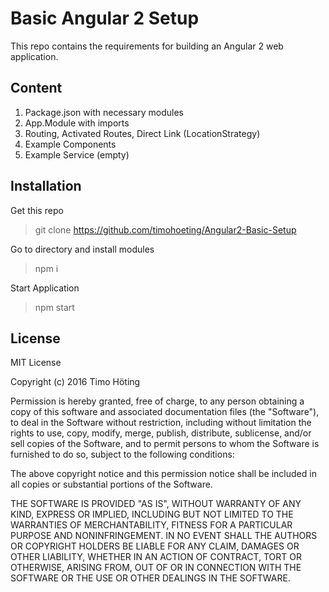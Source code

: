 Basic Angular 2 Setup
================
This repo contains the requirements for building an Angular 2 web application.

Content
-----------
1. Package.json with necessary modules
2. App.Module with imports
3. Routing, Activated Routes, Direct Link (LocationStrategy)
4. Example Components
5. Example Service (empty)

Installation
-----------
Get this repo
>git clone https://github.com/timohoeting/Angular2-Basic-Setup

Go to directory and install modules
>npm i

Start Application
>npm start

License
-----------
MIT License

Copyright (c) 2016 Timo Höting

Permission is hereby granted, free of charge, to any person obtaining a copy
of this software and associated documentation files (the "Software"), to deal
in the Software without restriction, including without limitation the rights
to use, copy, modify, merge, publish, distribute, sublicense, and/or sell
copies of the Software, and to permit persons to whom the Software is
furnished to do so, subject to the following conditions:

The above copyright notice and this permission notice shall be included in all
copies or substantial portions of the Software.

THE SOFTWARE IS PROVIDED "AS IS", WITHOUT WARRANTY OF ANY KIND, EXPRESS OR
IMPLIED, INCLUDING BUT NOT LIMITED TO THE WARRANTIES OF MERCHANTABILITY,
FITNESS FOR A PARTICULAR PURPOSE AND NONINFRINGEMENT. IN NO EVENT SHALL THE
AUTHORS OR COPYRIGHT HOLDERS BE LIABLE FOR ANY CLAIM, DAMAGES OR OTHER
LIABILITY, WHETHER IN AN ACTION OF CONTRACT, TORT OR OTHERWISE, ARISING FROM,
OUT OF OR IN CONNECTION WITH THE SOFTWARE OR THE USE OR OTHER DEALINGS IN THE
SOFTWARE.
